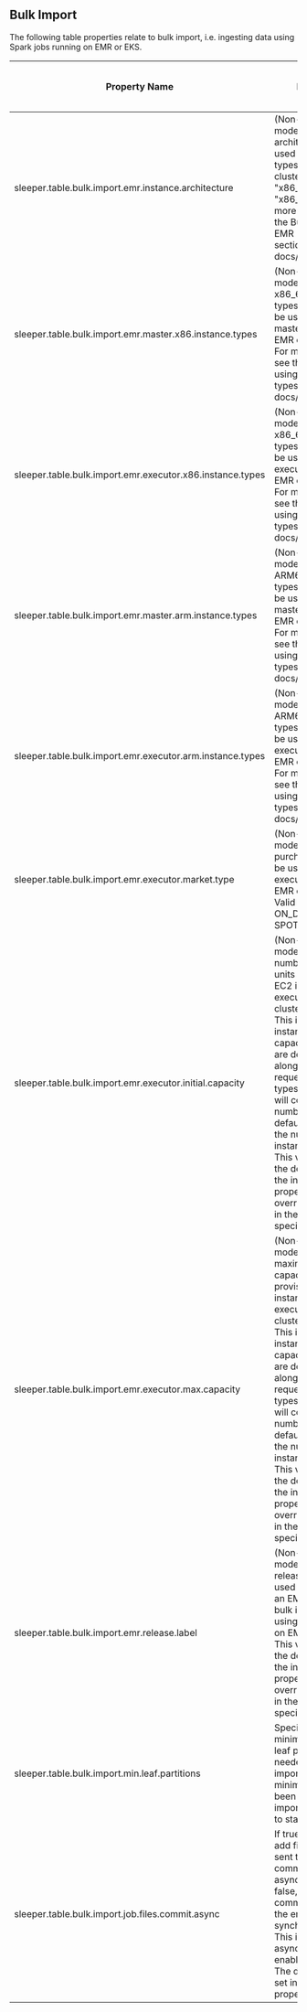 ## Bulk Import

The following table properties relate to bulk import, i.e. ingesting data using Spark jobs running on EMR or EKS.

| Property Name                                             | Description                                                                                                                                                                                                                                                                                                                                                                                                                                                                                               | Default Value | Run CdkDeploy When Changed |
|-----------------------------------------------------------|-----------------------------------------------------------------------------------------------------------------------------------------------------------------------------------------------------------------------------------------------------------------------------------------------------------------------------------------------------------------------------------------------------------------------------------------------------------------------------------------------------------|---------------|----------------------------|
| sleeper.table.bulk.import.emr.instance.architecture       | (Non-persistent EMR mode only) Which architecture to be used for EC2 instance types in the EMR cluster. Must be either "x86_64" "arm64" or "x86_64,arm64". For more information, see the Bulk import using EMR - Instance types section in docs/usage/ingest.md                                                                                                                                                                                                                                           | arm64         | false                      |
| sleeper.table.bulk.import.emr.master.x86.instance.types   | (Non-persistent EMR mode only) The EC2 x86_64 instance types and weights to be used for the master node of the EMR cluster.<br>For more information, see the Bulk import using EMR - Instance types section in docs/usage/ingest.md                                                                                                                                                                                                                                                                       | m7i.xlarge    | false                      |
| sleeper.table.bulk.import.emr.executor.x86.instance.types | (Non-persistent EMR mode only) The EC2 x86_64 instance types and weights to be used for the executor nodes of the EMR cluster.<br>For more information, see the Bulk import using EMR - Instance types section in docs/usage/ingest.md                                                                                                                                                                                                                                                                    | m7i.4xlarge   | false                      |
| sleeper.table.bulk.import.emr.master.arm.instance.types   | (Non-persistent EMR mode only) The EC2 ARM64 instance types and weights to be used for the master node of the EMR cluster.<br>For more information, see the Bulk import using EMR - Instance types section in docs/usage/ingest.md                                                                                                                                                                                                                                                                        | m7g.xlarge    | false                      |
| sleeper.table.bulk.import.emr.executor.arm.instance.types | (Non-persistent EMR mode only) The EC2 ARM64 instance types and weights to be used for the executor nodes of the EMR cluster.<br>For more information, see the Bulk import using EMR - Instance types section in docs/usage/ingest.md                                                                                                                                                                                                                                                                     | m7g.4xlarge   | false                      |
| sleeper.table.bulk.import.emr.executor.market.type        | (Non-persistent EMR mode only) The purchasing option to be used for the executor nodes of the EMR cluster.<br>Valid values are ON_DEMAND or SPOT.                                                                                                                                                                                                                                                                                                                                                         | SPOT          | false                      |
| sleeper.table.bulk.import.emr.executor.initial.capacity   | (Non-persistent EMR mode only) The initial number of capacity units to provision as EC2 instances for executors in the EMR cluster.<br>This is measured in instance fleet capacity units. These are declared alongside the requested instance types, as each type will count for a certain number of units. By default the units are the number of instances.<br>This value overrides the default value in the instance properties. It can be overridden by a value in the bulk import job specification. | 2             | false                      |
| sleeper.table.bulk.import.emr.executor.max.capacity       | (Non-persistent EMR mode only) The maximum number of capacity units to provision as EC2 instances for executors in the EMR cluster.<br>This is measured in instance fleet capacity units. These are declared alongside the requested instance types, as each type will count for a certain number of units. By default the units are the number of instances.<br>This value overrides the default value in the instance properties. It can be overridden by a value in the bulk import job specification. | 10            | false                      |
| sleeper.table.bulk.import.emr.release.label               | (Non-persistent EMR mode only) The EMR release label to be used when creating an EMR cluster for bulk importing data using Spark running on EMR.<br>This value overrides the default value in the instance properties. It can be overridden by a value in the bulk import job specification.                                                                                                                                                                                                              | emr-7.2.0     | false                      |
| sleeper.table.bulk.import.min.leaf.partitions             | Specifies the minimum number of leaf partitions that are needed to run a bulk import job. If this minimum has not been reached, bulk import jobs will refuse to start                                                                                                                                                                                                                                                                                                                                     | 64            | false                      |
| sleeper.table.bulk.import.job.files.commit.async          | If true, bulk import will add files via requests sent to the state store committer lambda asynchronously. If false, bulk import will commit new files at the end of the job synchronously.<br>This is only applied if async commits are enabled for the table. The default value is set in an instance property.                                                                                                                                                                                          | true          | false                      |
